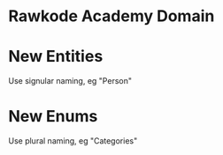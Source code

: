 # Rawkode Academy Domain

# New Entities

Use signular naming, eg "Person"

# New Enums

Use plural naming, eg "Categories"
